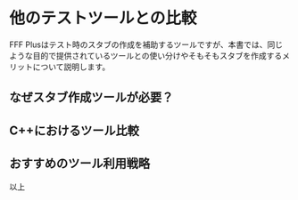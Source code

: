 # 他のテストツールとの比較

FFF Plusはテスト時のスタブの作成を補助するツールですが、本書では、同じような目的で提供されているツールとの使い分けやそもそもスタブを作成するメリットについて説明します。

## なぜスタブ作成ツールが必要？

## C++におけるツール比較

## おすすめのツール利用戦略


以上
